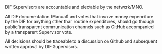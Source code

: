 DIF Supervisors are accountable and electable by the network/MNO.

All DIF documentation (Manual) and votes that involve money expenditure by the DIF for anything other than routine
expenditures, should go through public/transparent communication channels such as GitHub accompanied by 
a transparent Supervisor vote.  

All decisions should be traceable to a discussion on Github and subsequent written approval by DIF Supervisors.
